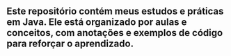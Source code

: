## Este repositório contém meus estudos e práticas em Java. Ele está organizado por aulas e conceitos, com anotações e exemplos de código para reforçar o aprendizado.

